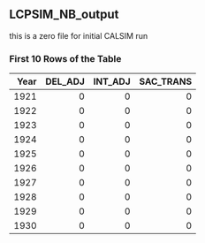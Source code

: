 ## LCPSIM_NB_output
this	is	a	zero	file	for	initial	CALSIM	run

### First 10 Rows of the Table
|   Year |   DEL_ADJ |   INT_ADJ |   SAC_TRANS |
|-------:|----------:|----------:|------------:|
|   1921 |         0 |         0 |           0 |
|   1922 |         0 |         0 |           0 |
|   1923 |         0 |         0 |           0 |
|   1924 |         0 |         0 |           0 |
|   1925 |         0 |         0 |           0 |
|   1926 |         0 |         0 |           0 |
|   1927 |         0 |         0 |           0 |
|   1928 |         0 |         0 |           0 |
|   1929 |         0 |         0 |           0 |
|   1930 |         0 |         0 |           0 |